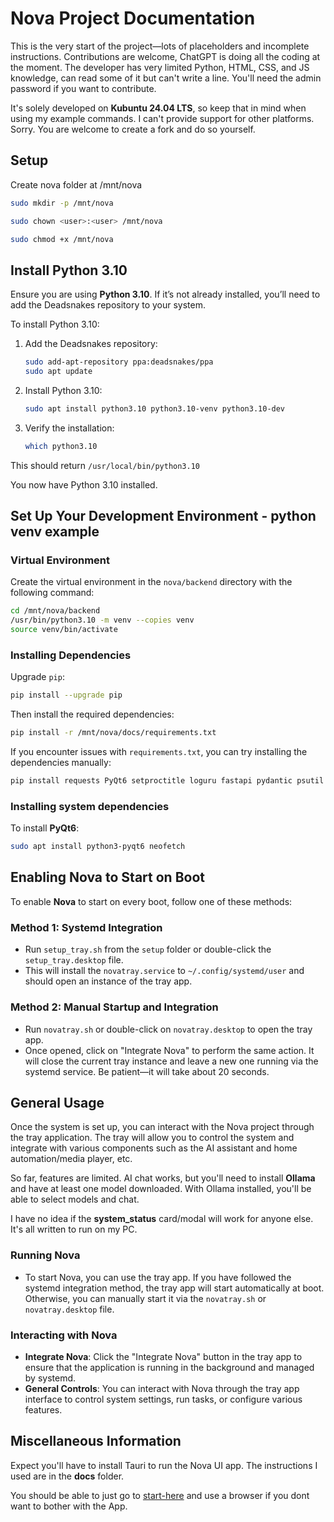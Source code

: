
# Nova Project Documentation

This is the very start of the project—lots of placeholders and incomplete instructions. Contributions are welcome, ChatGPT is doing all the coding at the moment. The developer has very limited Python, HTML, CSS, and JS knowledge, can read some of it but can't write a line. You'll need the admin password if you want to contribute.

It's solely developed on **Kubuntu 24.04 LTS**, so keep that in mind when using my example commands. I can't provide support for other platforms. Sorry. You are welcome to create a fork and do so yourself.

## Setup

Create nova folder at /mnt/nova

   ```bash
   sudo mkdir -p /mnt/nova
   ```

   ```bash
   sudo chown <user>:<user> /mnt/nova
   ```

   ```bash
   sudo chmod +x /mnt/nova
   ```

## Install Python 3.10

Ensure you are using **Python 3.10**. If it’s not already installed, you’ll need to add the Deadsnakes repository to your system.

To install Python 3.10:

1. Add the Deadsnakes repository:

   ```bash
   sudo add-apt-repository ppa:deadsnakes/ppa
   sudo apt update
   ```

2. Install Python 3.10:

   ```bash
   sudo apt install python3.10 python3.10-venv python3.10-dev
   ```

3. Verify the installation:

   ```bash
   which python3.10
   ```
This should return `/usr/local/bin/python3.10`

You now have Python 3.10 installed.

## Set Up Your Development Environment - python venv example

### Virtual Environment
Create the virtual environment in the `nova/backend` directory with the following command:

```bash
cd /mnt/nova/backend
/usr/bin/python3.10 -m venv --copies venv
source venv/bin/activate
```

### Installing Dependencies
Upgrade `pip`:

```bash
pip install --upgrade pip
```

Then install the required dependencies:

```bash
pip install -r /mnt/nova/docs/requirements.txt
```

If you encounter issues with `requirements.txt`, you can try installing the dependencies manually:

```bash
pip install requests PyQt6 setproctitle loguru fastapi pydantic psutil websocket-client sounddevice numpy pyjwt tinydb bcrypt "uvicorn[standard]" onnxruntime-gpu piper-tts "piper-tts[http]"
```

### Installing system dependencies
To install **PyQt6**:

```bash
sudo apt install python3-pyqt6 neofetch
```


## Enabling Nova to Start on Boot

To enable **Nova** to start on every boot, follow one of these methods:

### Method 1: Systemd Integration
- Run `setup_tray.sh` from the `setup` folder or double-click the `setup_tray.desktop` file.
- This will install the `novatray.service` to `~/.config/systemd/user` and should open an instance of the tray app.

### Method 2: Manual Startup and Integration
- Run `novatray.sh` or double-click on `novatray.desktop` to open the tray app.
- Once opened, click on "Integrate Nova" to perform the same action. It will close the current tray instance and leave a new one running via the systemd service. Be patient—it will take about 20 seconds.



## General Usage

Once the system is set up, you can interact with the Nova project through the tray application. The tray will allow you to control the system and integrate with various components such as the AI assistant and home automation/media player, etc. 

So far, features are limited. AI chat works, but you'll need to install **Ollama** and have at least one model downloaded. With Ollama installed, you'll be able to select models and chat. 

I have no idea if the **system_status** card/modal will work for anyone else. It's all written to run on my PC.

### Running Nova
- To start Nova, you can use the tray app. If you have followed the systemd integration method, the tray app will start automatically at boot. Otherwise, you can manually start it via the `novatray.sh` or `novatray.desktop` file.

### Interacting with Nova
- **Integrate Nova**: Click the "Integrate Nova" button in the tray app to ensure that the application is running in the background and managed by systemd.
- **General Controls**: You can interact with Nova through the tray app interface to control system settings, run tasks, or configure various features.

## Miscellaneous Information

Expect you'll have to install Tauri to run the Nova UI app. The instructions I used are in the **docs** folder.

You should be able to just go to [start-here](http://127.0.0.1:56969/index.html) and use a browser if you dont want to bother with the App.
